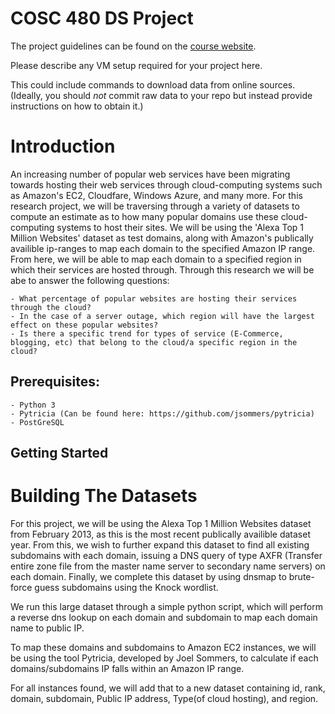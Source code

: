 # COSC 480 DS Project

The project guidelines can be found on the [course website](https://github.com/colgate-cosc480ds/lecture).

Please describe any VM setup required for your project here.

This could include commands to download data from online sources.  (Ideally, you should *not* commit raw data to your repo but instead provide instructions on how to obtain it.)

# Introduction

An increasing number of popular web services have been migrating towards hosting their web services through cloud-computing systems such as Amazon's EC2, Cloudfare, Windows Azure, and many more. For this research project, we will be traversing through a variety of datasets to compute an estimate as to how many popular domains use these cloud-computing systems to host their sites. We will be using the 'Alexa Top 1 Million Websites' dataset as test domains, along with Amazon's publically availible ip-ranges to map each domain to the specified Amazon IP range. From here, we will be able to map each domain to a specified region in which their services are hosted through. Through this research we will be abe to answer the following questions:

	- What percentage of popular websites are hosting their services through the cloud?
	- In the case of a server outage, which region will have the largest effect on these popular websites?
	- Is there a specific trend for types of service (E-Commerce, blogging, etc) that belong to the cloud/a specific region in the cloud?

 
## Prerequisites:

	- Python 3
	- Pytricia (Can be found here: https://github.com/jsommers/pytricia)
	- PostGreSQL
	


## Getting Started
# Building The Datasets

For this project, we will be using the Alexa Top 1 Million Websites dataset from February 2013, as this is the most recent publically availible dataset year. From this, we wish to further expand this dataset to find all existing subdomains with each domain, issuing a DNS query of type AXFR (Transfer entire zone file from the master name server to secondary name servers) on each domain. Finally, we complete this dataset by using dnsmap to brute-force guess subdomains using the Knock wordlist. 

We run this large dataset through a simple python script, which will perform a reverse dns lookup on each domain and subdomain to map each domain name to public IP.

To map these domains and subdomains to Amazon EC2 instances, we will be using the tool Pytricia, developed by Joel Sommers, to calculate if each domains/subdomains IP falls within an Amazon IP range.
    

For all instances found, we will add that to a new dataset containing id, rank, domain, subdomain, Public IP address, Type(of cloud hosting), and region.  




 


